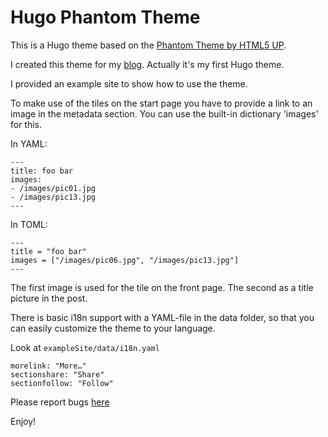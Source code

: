# Hugo Phantom Theme

This is a Hugo theme based on the [Phantom Theme by HTML5 UP](https://html5up.net/phantom).

I created this theme for my [blog](http://www.hasecke.eu). Actually it's my first Hugo theme.

I provided an example site to show how to use the theme.

To make use of the tiles on the start page you have to provide a link to an image in the metadata section.
You can use the built-in dictionary 'images' for this.

In YAML:

````
---
title: foo bar
images:
- /images/pic01.jpg
- /images/pic13.jpg
---
````

In TOML:

````
---
title = "foo bar"
images = ["/images/pic06.jpg", "/images/pic13.jpg"]
---
````

The first image is used for the tile on the front page. The second as a title picture in the post.

There is basic i18n support with a YAML-file in the data folder, so that you can easily customize the theme to your language.

Look at `exampleSite/data/i18n.yaml`

````
morelink: "More…"
sectionshare: "Share"
sectionfollow: "Follow"
````

Please report bugs [here](https://github.com/juh2/hugo-phantom/issues)

Enjoy!
